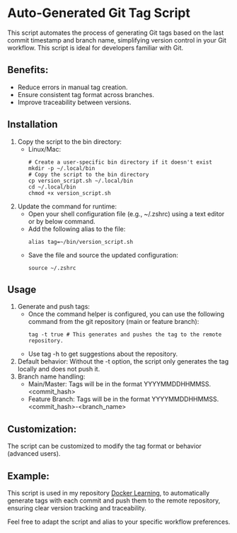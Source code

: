 # Auto-Generated Git Tag Script
This script automates the process of generating Git tags based on the last commit timestamp and branch name, simplifying version control in your Git workflow. This script is ideal for developers familiar with Git.

## Benefits:
- Reduce errors in manual tag creation.
- Ensure consistent tag format across branches.
- Improve traceability between versions.

## Installation

1. Copy the script to the bin directory:
   *  Linux/Mac:
      ```
      # Create a user-specific bin directory if it doesn't exist
      mkdir -p ~/.local/bin
      # Copy the script to the bin directory
      cp version_script.sh ~/.local/bin
      cd ~/.local/bin
      chmod +x version_script.sh
      ```
2. Update the command for runtime:
   * Open your shell configuration file (e.g., ~/.zshrc) using a text editor or by below command.
   * Add the following alias to the file:
     ```
     alias tag=~/bin/version_script.sh
     ```
   * Save the file and source the updated configuration:
     ```
     source ~/.zshrc
     ```

## Usage

1. Generate and push tags:
   * Once the command helper is configured, you can use the following command from the git repository (main or feature branch):
     ```
     tag -t true # This generates and pushes the tag to the remote repository.
     ```
   * Use tag -h to get suggestions about the repository.
2. Default behavior: Without the -t option, the script only generates the tag locally and does not push it.
3. Branch name handling:
   * Main/Master: Tags will be in the format YYYYMMDDHHMMSS.<commit_hash>
   * Feature Branch: Tags will be in the format YYYYMMDDHHMMSS.<commit_hash>-<branch_name>

## Customization:
The script can be customized to modify the tag format or behavior (advanced users).

## Example:
This script is used in my repository <a href="https://github.com/belwals/docker-learning/tags" target="_blank">Docker Learning</a>, to automatically generate tags with each commit and push them to the remote repository, ensuring clear version tracking and traceability.

Feel free to adapt the script and alias to your specific workflow preferences.
